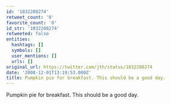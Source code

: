 ```yaml
---
id: '1032208274'
retweet_count: '0'
favorite_count: '0'
id_str: '1032208274'
retweeted: false
entities:
  hashtags: []
  symbols: []
  user_mentions: []
  urls: []
original_url: https://twitter.com/jth/status/1032208274
date: '2008-12-01T13:19:53.000Z'
title: Pumpkin pie for breakfast. This should be a good day.
---
```


Pumpkin pie for breakfast. This should be a good day.